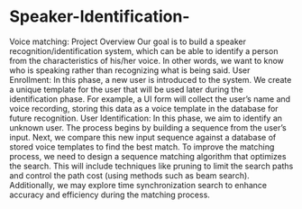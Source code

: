 # Speaker-Identification-
Voice matching:
Project Overview
Our goal is to build a speaker recognition/identification system, which can be able to identify a person from the characteristics of his/her voice. In other words, we want to know who is speaking rather than recognizing what is being said.
User Enrollment:
In this phase, a new user is introduced to the system. We create a unique template for the user that will be used later during the identification phase. For example, a UI form will collect the user’s name and voice recording, storing this data as a voice template in the database for future recognition.
User Identification:
In this phase, we aim to identify an unknown user. The process begins by building a sequence from the user’s input. Next, we compare this new input sequence against a database of stored voice templates to find the best match.
To improve the matching process, we need to design a sequence matching algorithm that optimizes the search. This will include techniques like pruning to limit the search paths and control the path cost (using methods such as beam search). Additionally, we may explore time synchronization search to enhance accuracy and efficiency during the matching process.
